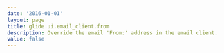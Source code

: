 ```yaml
---
date: '2016-01-01'
layout: page
title: glide.ui.email_client.from
description: Override the email 'From:' address in the email client. 
value: false
---
```

